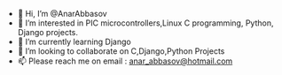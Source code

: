 - 👋 Hi, I’m @AnarAbbasov
- 👀 I’m interested in PIC microcontrollers,Linux C programming, Python, Django projects.
- 🌱 I’m currently learning Django
- 💞️ I’m looking to collaborate on C,Django,Python Projects
- 📫 Please reach me on email : anar_abbasov@hotmail.com

<!---
AnarAbbasov/AnarAbbasov is a ✨ special ✨ repository because its `README.md` (this file) appears on your GitHub profile.
You can click the Preview link to take a look at your changes.
--->
